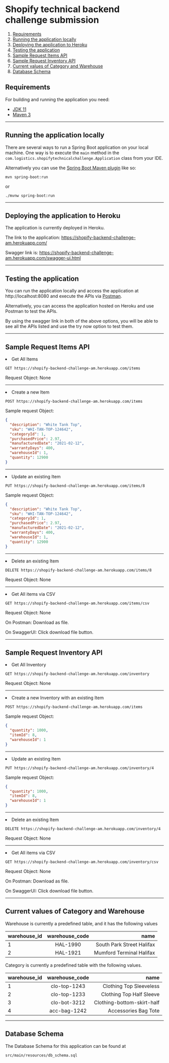 # Shopify technical backend challenge submission

1. [Requirements](#requirements)
2. [Running the application locally](#running-the-application-locally)
3. [Deploying the application to Heroku](#deploying-the-application-to-heroku)
4. [Testing the application](#testing-the-application)
5. [Sample Request Items API](#sample-request-items-api)
6. [Sample Request Inventory API](#sample-request-inventory-api)
7. [Current values of Category and Warehouse](#current-values-of-category-and-warehouse)
8. [Database Schema](#database-schema)

## Requirements

For building and running the application you need:

- [JDK 11](https://www.oracle.com/ca-en/java/technologies/javase/jdk11-archive-downloads.html)
- [Maven 3](https://maven.apache.org)
<hr>

## Running the application locally

There are several ways to run a Spring Boot application on your local machine. One way is to execute the `main` method in the `com.logistics.shopifytechnicalchallenge.Application` class from your IDE.

Alternatively you can use the [Spring Boot Maven plugin](https://docs.spring.io/spring-boot/docs/current/reference/html/build-tool-plugins-maven-plugin.html) like so:

```shell
mvn spring-boot:run 
```
or 
```shell
./mvnw spring-boot:run 
```
<hr>

## Deploying the application to Heroku

The application is currently deployed in Heroku.

The link to the application: https://shopify-backend-challenge-am.herokuapp.com/

Swagger link is: https://shopify-backend-challenge-am.herokuapp.com/swagger-ui.html
<hr>

## Testing the application

You can run the application locally and access the application at http://localhost:8080 and execute the APIs 
via [Postman](https://www.postman.com/).

Alternatively, you can access the application hosted on Heroku and use Postman to test the APIs.

By using the swagger link in both of the above options, you will be able to see all the APIs listed and use the try now 
option to test them.
<hr>

## Sample Request Items API

<li> Get All Items

```shell
GET https://shopify-backend-challenge-am.herokuapp.com/items
```
Request Object: None
<hr>
<li> Create a new Item 

```shell
POST https://shopify-backend-challenge-am.herokuapp.com/items
```
Sample request Object: 
```json
{
  "description": "White Tank Top",
  "sku": "WHI-TAN-TOP-124642",
  "categoryId": 1,
  "purchasedPrice": 2.97,
  "manufacturedDate": "2021-02-12",
  "warrantyDays": 400,
  "warehouseId": 1,
  "quantity": 12900
}
```
<hr>
<li> Update an existing Item 

```shell
PUT https://shopify-backend-challenge-am.herokuapp.com/items/8
```
Sample request Object:
```json
{
  "description": "White Tank Top",
  "sku": "WHI-TAN-TOP-124642",
  "categoryId": 1,
  "purchasedPrice": 2.97,
  "manufacturedDate": "2021-02-12",
  "warrantyDays": 400,
  "warehouseId": 1,
  "quantity": 12900
}
```
<hr>
<li> Delete an existing Item 

```shell
DELETE https://shopify-backend-challenge-am.herokuapp.com/items/8
```
Request Object: None
<hr>
<li> Get All items via CSV 

```shell
GET https://shopify-backend-challenge-am.herokuapp.com/items/csv
```
Request Object: None

On Postman: Download as file.
  
On SwaggerUI: Click download file button.
<hr>

## Sample Request Inventory API

<li> Get All Inventory

```shell
GET https://shopify-backend-challenge-am.herokuapp.com/inventory
```
Request Object: None
<hr>
<li> Create a new Inventory with an existing Item 

```shell
POST https://shopify-backend-challenge-am.herokuapp.com/items
```
Sample request Object:
```json
{
  "quantity": 1000,
  "itemId": 8,
  "warehouseId": 1
}
```
<hr>
<li> Update an existing Item 

```shell
PUT https://shopify-backend-challenge-am.herokuapp.com/inventory/4
```
Sample request Object:
```json
{
  "quantity": 1000,
  "itemId": 8,
  "warehouseId": 1
}
```
<hr>
<li> Delete an existing Item 

```shell
DELETE https://shopify-backend-challenge-am.herokuapp.com/inventory/4
```
Request Object: None
<hr>
<li> Get All items via CSV 

```shell
GET https://shopify-backend-challenge-am.herokuapp.com/inventory/csv
```
Request Object: None

On Postman: Download as file.
  
On SwaggerUI: Click download file button.
<hr>

## Current values of Category and Warehouse

Warehouse is currently a predefined table, and it has the following values

| warehouse_id  | warehouse_code| name                      |
| ------------- |:-------------:| -------------------------:|
| 1             | HAL-1990      | South Park Street Halifax |
| 2             | HAL-1921      | Mumford Terminal Halifax  |

Category is currently a predefined table with the following values.

| warehouse_id  | warehouse_code| name                          |
| ------------- |:-------------:| -----------------------------:|
| 1             | clo-top-1243  | Clothing Top Sleeveless       |
| 2             | clo-top-1233  | Clothing Top Half Sleeve      |
| 3             | clo-bot-3212  | Clothing-bottom-skirt-half    |
| 4             | acc-bag-1242  | Accessories Bag Tote          |

<hr>

## Database Schema

The Database Schema for this application can be found at 
  
  ```shell
  src/main/resources/db_schema.sql 
  ```
